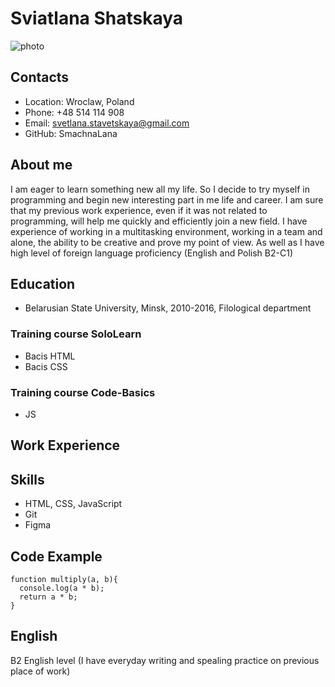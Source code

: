 # Sviatlana Shatskaya

![photo](https://scontent.fktw1-1.fna.fbcdn.net/v/t39.30808-6/278579852_3191682904379205_5064903295715869779_n.jpg?_nc_cat=103&ccb=1-7&_nc_sid=09cbfe&_nc_ohc=SdgCOL4U8VIAX_hwVxw&_nc_ht=scontent.fktw1-1.fna&oh=00_AfBjOV_bkV9gS4mv99YO08ryOpJeoR9Iay7v5XYa08IAog&oe=640CC4B4)

## Contacts
- Location: Wroclaw, Poland
- Phone: +48 514 114 908
- Email: svetlana.stavetskaya@gmail.com
- GitHub: SmachnaLana

## About me
I am eager to learn something new all my life. So I decide to try myself in programming and begin new interesting part in me life and career. 
I am sure that my previous work experience, even if it was not related to programming, will help me quickly and efficiently join a new field. I have experience of working in a multitasking environment, working in a team and alone, the ability to be creative and prove my point of view. As well as I have high level of foreign language proficiency (English and Polish B2-C1)

## Education

- Belarusian State University, Minsk, 2010-2016,
Filological department 

### Training course SoloLearn

- Bacis HTML
- Bacis CSS

### Training course Code-Basics
- JS

## Work Experience


## Skills

- HTML, CSS, JavaScript
- Git
- Figma

## Code Example
```
function multiply(a, b){
  console.log(a * b);
  return a * b;
}
```
## English 
B2 English level (I have everyday writing and spealing practice on previous place of work)
